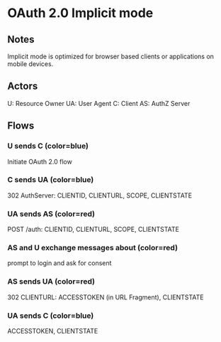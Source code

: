 # OAuth 2.0 Implicit mode

## Notes
Implicit mode is optimized for browser based
clients or applications on mobile devices.

## Actors
U: Resource Owner
UA: User Agent
C: Client
AS: AuthZ Server

## Flows

### U sends C (color=blue)
Initiate OAuth 2.0 flow

### C sends UA (color=blue)
302 AuthServer:
CLIENTID, CLIENTURL, SCOPE, CLIENTSTATE

### UA sends AS (color=red)
POST /auth:
CLIENTID, CLIENTURL, SCOPE, CLIENTSTATE

### AS and U exchange messages about (color=red)
prompt to login and ask for consent

### AS sends UA (color=red)
302 CLIENTURL:
ACCESSTOKEN (in URL Fragment), CLIENTSTATE

### UA sends C  (color=blue)
ACCESSTOKEN, CLIENTSTATE

